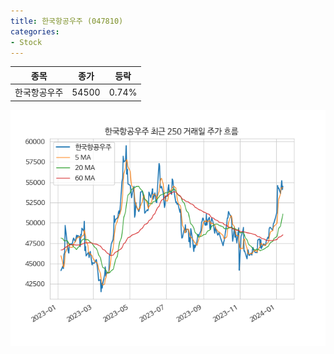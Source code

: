 ```yaml
---
title: 한국항공우주 (047810)
categories:
- Stock
---
```


|종목|종가|등락|
|----|----|----|
|한국항공우주|54500|0.74%|

<!-- more -->

![047810](/assets/images/stock/047810.png)